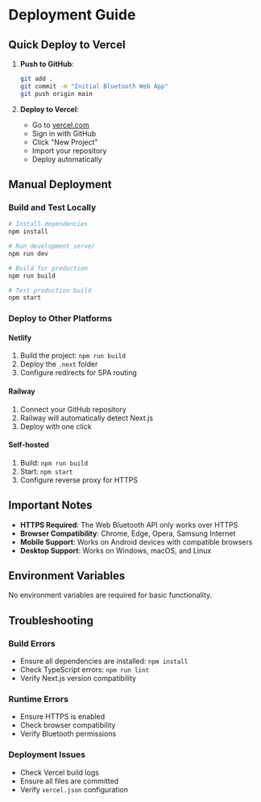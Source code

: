 # Deployment Guide

## Quick Deploy to Vercel

1. **Push to GitHub**:
   ```bash
   git add .
   git commit -m "Initial Bluetooth Web App"
   git push origin main
   ```

2. **Deploy to Vercel**:
   - Go to [vercel.com](https://vercel.com)
   - Sign in with GitHub
   - Click "New Project"
   - Import your repository
   - Deploy automatically

## Manual Deployment

### Build and Test Locally

```bash
# Install dependencies
npm install

# Run development server
npm run dev

# Build for production
npm run build

# Test production build
npm start
```

### Deploy to Other Platforms

#### Netlify
1. Build the project: `npm run build`
2. Deploy the `.next` folder
3. Configure redirects for SPA routing

#### Railway
1. Connect your GitHub repository
2. Railway will automatically detect Next.js
3. Deploy with one click

#### Self-hosted
1. Build: `npm run build`
2. Start: `npm start`
3. Configure reverse proxy for HTTPS

## Important Notes

- **HTTPS Required**: The Web Bluetooth API only works over HTTPS
- **Browser Compatibility**: Chrome, Edge, Opera, Samsung Internet
- **Mobile Support**: Works on Android devices with compatible browsers
- **Desktop Support**: Works on Windows, macOS, and Linux

## Environment Variables

No environment variables are required for basic functionality.

## Troubleshooting

### Build Errors
- Ensure all dependencies are installed: `npm install`
- Check TypeScript errors: `npm run lint`
- Verify Next.js version compatibility

### Runtime Errors
- Ensure HTTPS is enabled
- Check browser compatibility
- Verify Bluetooth permissions

### Deployment Issues
- Check Vercel build logs
- Ensure all files are committed
- Verify `vercel.json` configuration

